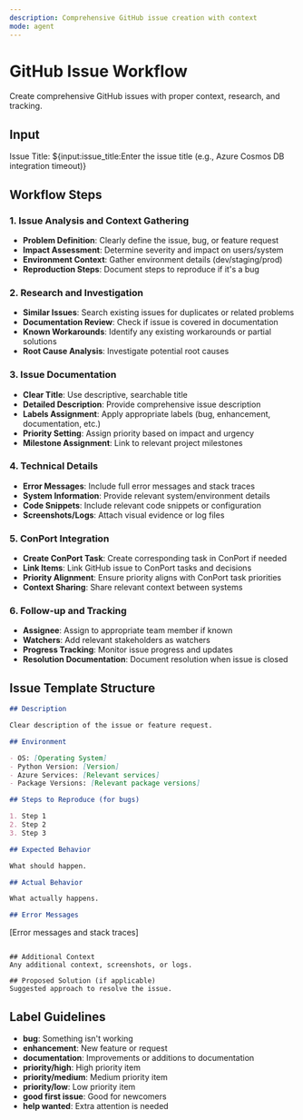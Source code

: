 ```yaml
---
description: Comprehensive GitHub issue creation with context
mode: agent
---
```


# GitHub Issue Workflow

Create comprehensive GitHub issues with proper context, research, and tracking.

## Input

Issue Title: ${input:issue_title:Enter the issue title (e.g., Azure Cosmos DB integration timeout)}

## Workflow Steps

### 1. Issue Analysis and Context Gathering

- **Problem Definition**: Clearly define the issue, bug, or feature request
- **Impact Assessment**: Determine severity and impact on users/system
- **Environment Context**: Gather environment details (dev/staging/prod)
- **Reproduction Steps**: Document steps to reproduce if it's a bug

### 2. Research and Investigation

- **Similar Issues**: Search existing issues for duplicates or related problems
- **Documentation Review**: Check if issue is covered in documentation
- **Known Workarounds**: Identify any existing workarounds or partial solutions
- **Root Cause Analysis**: Investigate potential root causes

### 3. Issue Documentation

- **Clear Title**: Use descriptive, searchable title
- **Detailed Description**: Provide comprehensive issue description
- **Labels Assignment**: Apply appropriate labels (bug, enhancement, documentation, etc.)
- **Priority Setting**: Assign priority based on impact and urgency
- **Milestone Assignment**: Link to relevant project milestones

### 4. Technical Details

- **Error Messages**: Include full error messages and stack traces
- **System Information**: Provide relevant system/environment details
- **Code Snippets**: Include relevant code snippets or configuration
- **Screenshots/Logs**: Attach visual evidence or log files

### 5. ConPort Integration

- **Create ConPort Task**: Create corresponding task in ConPort if needed
- **Link Items**: Link GitHub issue to ConPort tasks and decisions
- **Priority Alignment**: Ensure priority aligns with ConPort task priorities
- **Context Sharing**: Share relevant context between systems

### 6. Follow-up and Tracking

- **Assignee**: Assign to appropriate team member if known
- **Watchers**: Add relevant stakeholders as watchers
- **Progress Tracking**: Monitor issue progress and updates
- **Resolution Documentation**: Document resolution when issue is closed

## Issue Template Structure

```markdown
## Description

Clear description of the issue or feature request.

## Environment

- OS: [Operating System]
- Python Version: [Version]
- Azure Services: [Relevant services]
- Package Versions: [Relevant package versions]

## Steps to Reproduce (for bugs)

1. Step 1
2. Step 2
3. Step 3

## Expected Behavior

What should happen.

## Actual Behavior

What actually happens.

## Error Messages
```

[Error messages and stack traces]

```

## Additional Context
Any additional context, screenshots, or logs.

## Proposed Solution (if applicable)
Suggested approach to resolve the issue.
```

## Label Guidelines

- **bug**: Something isn't working
- **enhancement**: New feature or request
- **documentation**: Improvements or additions to documentation
- **priority/high**: High priority item
- **priority/medium**: Medium priority item
- **priority/low**: Low priority item
- **good first issue**: Good for newcomers
- **help wanted**: Extra attention is needed
